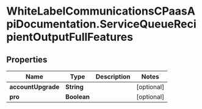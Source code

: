 # WhiteLabelCommunicationsCPaasApiDocumentation.ServiceQueueRecipientOutputFullFeatures

## Properties

Name | Type | Description | Notes
------------ | ------------- | ------------- | -------------
**accountUpgrade** | **String** |  | [optional] 
**pro** | **Boolean** |  | [optional] 


